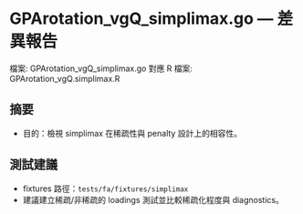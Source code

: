 # GPArotation_vgQ_simplimax.go — 差異報告

檔案: GPArotation_vgQ_simplimax.go
對應 R 檔案: GPArotation_vgQ.simplimax.R

## 摘要

- 目的：檢視 simplimax 在稀疏性與 penalty 設計上的相容性。

## 測試建議

- fixtures 路徑：`tests/fa/fixtures/simplimax`
- 建議建立稀疏/非稀疏的 loadings 測試並比較稀疏化程度與 diagnostics。
